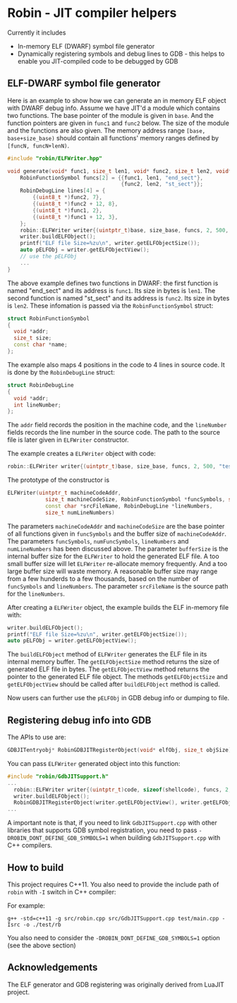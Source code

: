 # Robin - JIT compiler helpers

Currently it includes
 * In-memory ELF (DWARF) symbol file generator
 * Dynamically registering symbols and debug lines to GDB - this helps to enable you JIT-compiled code to be debugged by GDB

## ELF-DWARF symbol file generator

Here is an example to show how we can generate an in memory ELF object with DWARF debug info. Assume we have JIT'd a module which contains two functions. The base pointer of the module is given in `base`. And the function pointers are given in `func1` and `func2` below. The size of the module and the functions are also given. The memory address range `[base, base+size_base)` should contain all functions' memory ranges defined by `[funcN, funcN+lenN)`.

```c++
#include "robin/ELFWriter.hpp"

void generate(void* func1, size_t len1, void* func2, size_t len2, void* base, void* size_base) {
    RobinFunctionSymbol funcs[2] = {{func1, len1, "end_sect"},
                                    {func2, len2, "st_sect"}};
    RobinDebugLine lines[4] = {
        {(uint8_t *)func2, 7},
        {(uint8_t *)func2 + 12, 8},
        {(uint8_t *)func1, 2},
        {(uint8_t *)func1 + 12, 3},
    };
    robin::ELFWriter writer{(uintptr_t)base, size_base, funcs, 2, 500, "test/example_src.c", lines, 4};
    writer.buildELFObject();
    printf("ELF file Size=%zu\n", writer.getELFObjectSize());
    auto pELFObj = writer.getELFObjectView();
    // use the pELFObj
    ...
}
```

The above example defines two functions in DWARF: the first function is named "end_sect" and its address is `func1`. Its size in bytes is `len1`. The second function is named "st_sect" and its address is `func2`. Its size in bytes is `len2`. These infomation is passed via the `RobinFunctionSymbol` struct:

```c++
struct RobinFunctionSymbol
{
  void *addr;
  size_t size;
  const char *name;
};
```

The example also maps 4 positions in the code to 4 lines in source code. It is done by the `RobinDebugLine` struct:

```c++
struct RobinDebugLine
{
  void *addr;
  int lineNumber;
};
```

The `addr` field records the position in the machine code, and the `lineNumber` fields records the line number in the source code. The path to the source file is later given in `ELFWriter` constructor.

The example creates a `ELFWriter` object with code:

```c++
robin::ELFWriter writer{(uintptr_t)base, size_base, funcs, 2, 500, "test/example_src.c", lines, 4};
```

The prototype of the constructor is

```c++
ELFWriter(uintptr_t machineCodeAddr,
            size_t machineCodeSize, RobinFunctionSymbol *funcSymbols, size_t numFuncSymbols, size_t bufferSize,
            const char *srcFileName, RobinDebugLine *lineNumbers,
            size_t numLineNumbers)
```

The parameters `machineCodeAddr` and `machineCodeSize` are the base pointer of all functions given in `funcSymbols` and the buffer size of `machineCodeAddr`. The parameters `funcSymbols`, `numFuncSymbols`, `lineNumbers` and `numLineNumbers` has been discussed above. The parameter `bufferSize` is the internal buffer size for the `ELFWriter` to hold the generated ELF file. A too small buffer size will let `ELFWriter` re-allocate memory frequently. And a too large buffer size will waste memory. A reasonable buffer size may range from a few hunderds to a few thousands, based on the number of `funcSymbols` and `lineNumbers`. The parameter `srcFileName` is the source path for the `lineNumbers`.

After creating a `ELFWriter` object, the example builds the ELF in-memory file with:

```c++
writer.buildELFObject();
printf("ELF file Size=%zu\n", writer.getELFObjectSize());
auto pELFObj = writer.getELFObjectView();
```

The `buildELFObject` method of `ELFWriter` generates the ELF file in its internal memory buffer. The `getELFObjectSize` method returns the size of generated ELF file in bytes. The `getELFObjectView` method returns the pointer to the generated ELF file object. The methods `getELFObjectSize` and `getELFObjectView` should be called after `buildELFObject` method is called. 

Now users can further use the `pELFObj` in GDB debug info or dumping to file.

## Registering debug info into GDB

The APIs to use are:

```c++
GDBJITentryobj* RobinGDBJITRegisterObject(void* elfObj, size_t objSize);

```

You can pass `ELFWriter` generated object into this function:

```c++
#include "robin/GdbJITSupport.h"
...
  robin::ELFWriter writer{(uintptr_t)code, sizeof(shellcode), funcs, 2, 500, "test/example_src.c", lines, 4};
  writer.buildELFObject();
  RobinGDBJITRegisterObject(writer.getELFObjectView(), writer.getELFObjectSize());
...
```

A important note is that, if you need to link `GdbJITSupport.cpp` with other libraries that supports GDB symbol registration, you need to pass `-DROBIN_DONT_DEFINE_GDB_SYMBOLS=1` when building `GdbJITSupport.cpp` with C++ compilers.

## How to build

This project requires C++11. You also need to provide the include path of `robin` with `-I` switch in C++ compiler:

For example:

```
g++ -std=c++11 -g src/robin.cpp src/GdbJITSupport.cpp test/main.cpp -Isrc -o ./test/rb
```

You also need to consider the `-DROBIN_DONT_DEFINE_GDB_SYMBOLS=1` option (see the above section)

## Acknowledgements

The ELF generator and GDB registering was originally derived from LuaJIT project.